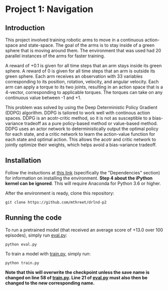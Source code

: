 # Project 1: Navigation

## Introduction
This project involved training robotic arms to move in a continuous action-space and state-space. The goal of the arms is to stay inside of a green sphere that is moving around them. The environment that was used had 20 parallel instances of the arms for faster training.

A reward of +0.1 is given for all time steps that an arm stays inside its green sphere. A reward of 0 is given for all time steps that an arm is outside its green sphere. Each arm receives an observation with 33 variables corresponding to its position, rotation, velocity, and angular velocity. Each arm can apply a torque to its two joints, resulting in an action space that is a 4-vector, corresponding to applicable torques. The torques can take on any continuous value between -1 and +1.

This problem was solved by using the Deep Deterministic Policy Gradient (DDPG) algorithm. DDPG is tailored to work well with continous action spaces. DDPG is an acotr-critic method, so it is not as susceptible to a bias-variance tradeoff as a pure policy-based method or value-based method. DDPG uses an actor network to deterministically output the optimal policy for each state, and a critic network to learn the action-value function for each state and optimal action. This allows the acotr and critic network to jointly optimize their weights, which helps avoid a bias-variance tradeoff.

## Installation
Follow the instuctions at [this link](https://github.com/udacity/deep-reinforcement-learning#dependencies) (specifically the "Dependencies" section) for information on installing the environment. **Step 4 about the iPython kernel can be ignored**. This will require Anaconda for Python 3.6 or higher.

After the environment is ready, clone this repository:
```
git clone https://github.com/mthreet/drlnd-p2
```

## Running the code
To run a pretrained model (that received an average score of +13.0 over 100 episodes), simply run [eval.py](eval.py):
```
python eval.py
```

To train a model with [train.py](train.py), simply run:
```
python train.py
```
**Note that this will overwrite the checkpoint unless the save name is changed on line 58 of [train.py](train.py). Line 21 of [eval.py](eval.py) must also then be changed to the new corresponding name.**